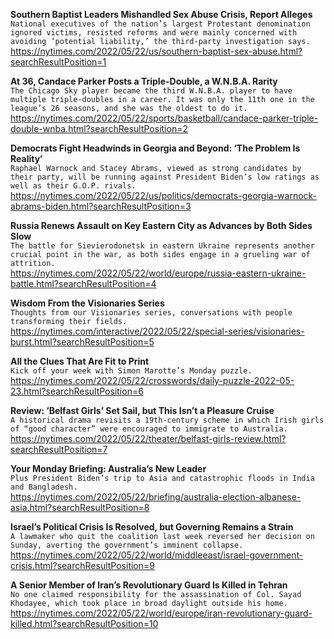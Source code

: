 **Southern Baptist Leaders Mishandled Sex Abuse Crisis, Report Alleges**\
`National executives of the nation’s largest Protestant denomination ignored victims, resisted reforms and were mainly concerned with avoiding ‘potential liability,’ the third-party investigation says.`\
https://nytimes.com/2022/05/22/us/southern-baptist-sex-abuse.html?searchResultPosition=1

**At 36, Candace Parker Posts a Triple-Double, a W.N.B.A. Rarity**\
`The Chicago Sky player became the third W.N.B.A. player to have multiple triple-doubles in a career. It was only the 11th one in the league’s 26 seasons, and she was the oldest to do it.`\
https://nytimes.com/2022/05/22/sports/basketball/candace-parker-triple-double-wnba.html?searchResultPosition=2

**Democrats Fight Headwinds in Georgia and Beyond: ‘The Problem Is Reality’**\
`Raphael Warnock and Stacey Abrams, viewed as strong candidates by their party, will be running against President Biden’s low ratings as well as their G.O.P. rivals.`\
https://nytimes.com/2022/05/22/us/politics/democrats-georgia-warnock-abrams-biden.html?searchResultPosition=3

**Russia Renews Assault on Key Eastern City as Advances by Both Sides Slow**\
`The battle for Sievierodonetsk in eastern Ukraine represents another crucial point in the war, as both sides engage in a grueling war of attrition.`\
https://nytimes.com/2022/05/22/world/europe/russia-eastern-ukraine-battle.html?searchResultPosition=4

**Wisdom From the Visionaries Series**\
`Thoughts from our Visionaries series, conversations with people transforming their fields. `\
https://nytimes.com/interactive/2022/05/22/special-series/visionaries-burst.html?searchResultPosition=5

**All the Clues That Are Fit to Print**\
`Kick off your week with Simon Marotte’s Monday puzzle.`\
https://nytimes.com/2022/05/22/crosswords/daily-puzzle-2022-05-23.html?searchResultPosition=6

**Review: ‘Belfast Girls’ Set Sail, but This Isn’t a Pleasure Cruise**\
`A historical drama revisits a 19th-century scheme in which Irish girls of “good character” were encouraged to immigrate to Australia.`\
https://nytimes.com/2022/05/22/theater/belfast-girls-review.html?searchResultPosition=7

**Your Monday Briefing: Australia’s New Leader**\
`Plus President Biden’s trip to Asia and catastrophic floods in India and Bangladesh.`\
https://nytimes.com/2022/05/22/briefing/australia-election-albanese-asia.html?searchResultPosition=8

**Israel’s Political Crisis Is Resolved, but Governing Remains a Strain**\
`A lawmaker who quit the coalition last week reversed her decision on Sunday, averting the government’s imminent collapse.`\
https://nytimes.com/2022/05/22/world/middleeast/israel-government-crisis.html?searchResultPosition=9

**A Senior Member of Iran’s Revolutionary Guard Is Killed in Tehran**\
`No one claimed responsibility for the assassination of Col. Sayad Khodayee, which took place in broad daylight outside his home.`\
https://nytimes.com/2022/05/22/world/europe/iran-revolutionary-guard-killed.html?searchResultPosition=10

